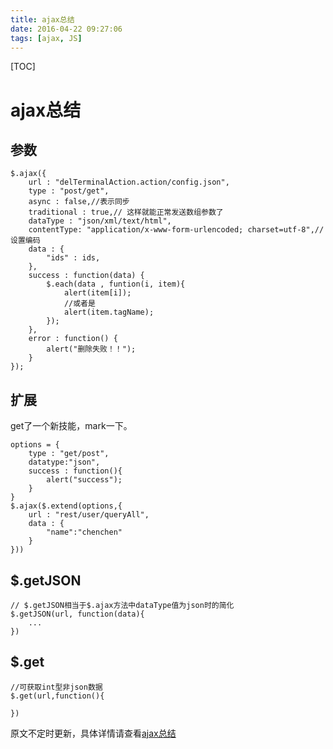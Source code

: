 ```yaml
---
title: ajax总结
date: 2016-04-22 09:27:06
tags: [ajax, JS]
---
```

[TOC]

# ajax总结
## 参数

    $.ajax({
    	url : "delTerminalAction.action/config.json",
    	type : "post/get",
    	async : false,//表示同步
    	traditional : true,// 这样就能正常发送数组参数了
    	dataType : "json/xml/text/html",
    	contentType: "application/x-www-form-urlencoded; charset=utf-8",//设置编码
    	data : {
    		"ids" : ids,
    	},	
    	success : function(data) {
    		$.each(data , funtion(i, item){
    			alert(item[i]);
    			//或者是
    			alert(item.tagName);
    		});
    	},
    	error : function() {
    		alert("删除失败！！");
    	}
    });
## 扩展
get了一个新技能，mark一下。

    options = {
        type : "get/post",
        datatype:"json",
        success : function(){
            alert("success");
        }
    }
    $.ajax($.extend(options,{
        url : "rest/user/queryAll",
        data : {
            "name":"chenchen"
        }
    }))
## $.getJSON

    // $.getJSON相当于$.ajax方法中dataType值为json时的简化
    $.getJSON(url, function(data){
        ...
    })

## $.get

    //可获取int型非json数据
    $.get(url,function(){

    })
原文不定时更新，具体详情请查看[ajax总结][1]


  [1]: http://chen1218chen.github.io/2016/04/22/ajax%E6%80%BB%E7%BB%93/